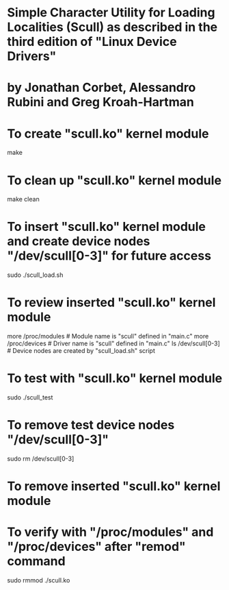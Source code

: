 # Simple Character Utility for Loading Localities (Scull) as described in the third edition of "Linux Device Drivers"
# by Jonathan Corbet, Alessandro Rubini and Greg Kroah-Hartman

# To create "scull.ko" kernel module 
make

# To clean up "scull.ko" kernel module
make clean

# To insert "scull.ko" kernel module and create device nodes "/dev/scull[0-3]" for future access
sudo ./scull_load.sh 

# To review inserted "scull.ko" kernel module 
more /proc/modules		# Module name is "scull" defined in "main.c"
more /proc/devices		# Driver name is "scull" defined in "main.c"
ls /dev/scull[0-3]		# Device nodes are created by "scull_load.sh" script

# To test with "scull.ko" kernel module 
sudo ./scull_test

# To remove test device nodes "/dev/scull[0-3]"
sudo rm /dev/scull[0-3]

# To remove inserted "scull.ko" kernel module
# To verify with "/proc/modules" and "/proc/devices" after "remod" command
sudo rmmod ./scull.ko
